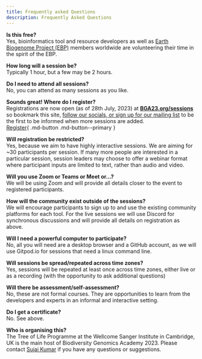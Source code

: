 ```yaml
---
title: Frequently asked Questions
description: Frequently Asked Questions
---
```

**Is this free?**  
Yes, bioinformatics tool and resource developers as well as [Earth Biogenome Project (EBP)](https://earthbiogenome.org) members worldwide are volunteering their time in the spirit of the EBP.

**How long will a session be?**  
Typically 1 hour, but a few may be 2 hours.

**Do I need to attend all sessions?**  
No, you can attend as many sessions as you like.

**Sounds great! Where do I register?**  
Registrations are now open (as of 28th July, 2023) at **[BGA23.org/sessions](sessions.md)** so bookmark this site, [follow our socials, or sign up for our mailing list](signup.md) to be the first to be informed when more sessions are added.  
[Register](sessions.md){ .md-button .md-button--primary }

**Will registration be restricted?**  
Yes, because we aim to have highly interactive sessions. We are aiming for ~30 participants per session. If many more people are interested in a particular session, session leaders may choose to offer a webinar format where participant inputs are limited to text, rather than audio and video.

**Will you use Zoom or Teams or Meet or...?**  
We will be using Zoom and will provide all details closer to the event to registered participants.

**How will the community exist outside of the sessions?**  
We will encourage participants to sign up to and use the existing community platforms for each tool. For the live sessions we will use Discord for synchronous discussions and will provide all details on registration as above.

**Will I need a powerful computer to participate?**  
No, all you will need are a desktop browser and a GitHub account, as we will use Gitpod.io for sessions that need a linux command line.

**Will sessions be spread/repeated across time zones?**  
Yes, sessions will be repeated at least once across time zones, either live or as a recording (with the opportunity to ask additional questions)

**Will there be assessment/self-assessment?**  
No, these are not formal courses. They are opportunities to learn from the developers and experts in an informal and interactive setting.

**Do I get a certificate?**  
No. See above.

**Who is organising this?**  
The Tree of Life Programme at the Wellcome Sanger Institute in Cambridge, UK is the main host of Biodiversity Genomics Academy 2023. Please contact [Sujai Kumar](mailto:sujai.kumar@sanger.ac.uk) if you have any questions or suggestions.
